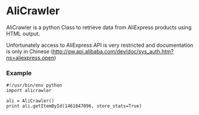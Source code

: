AliCrawler
==========

AliCrawler is a python Class to retrieve data from AliExpress products using HTML output.

Unfortunately access to AliExpress API is very restricted and documentation is only in Chinese (http://gw.api.alibaba.com/dev/doc/sys_auth.htm?ns=aliexpress.open)

### Example

    #!/usr/bin/env python
    import alicrawler

    ali = AliCrawler()
    print ali.getItemById(1461847096, store_stats=True)
